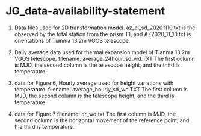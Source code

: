 # JG_data-availability-statement
1. Data files used for 2D transformation model. 
az_el_sd_20201110.txt is the observed by the total station from the prism T1, and AZ2020_11_10.txt is  orientations of Tianma 13.2m VGOS telescope.

2. Daily average data used for thermal expansion model of Tianma 13.2m VGOS telescope.
filename: average_24hour_sd_wd.TXT
The first column is MJD,  the second column  is the telescope height, and the third is temperature.

3. data for Figure 6, Hourly average  used for height variations with temperature.
filename: average_hourly_sd_wd.TXT
The first column is MJD,  the second column  is the telescope height, and the third is temperature.

4. data for Figure 7 
filename: dr_wd.txt
The first column is MJD,  the second column  is the horizontal movement of the reference point, and the third is temperature.

